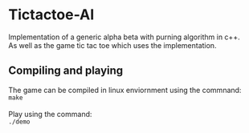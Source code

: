 # Tictactoe-AI
Implementation of a generic alpha beta with purning algorithm in c++.
<br />
As well as the game tic tac toe which uses the implementation.

## Compiling and playing
The game can be compiled in linux enviornment using the commnand:
<br />
``` make ```
<br />
<br />
Play using the command:
<br />
``` ./demo ```
